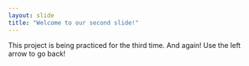 ```yaml
---
layout: slide
title: "Welcome to our second slide!"
---
```

This project is being practiced for the third time. And again!
Use the left arrow to go back!

